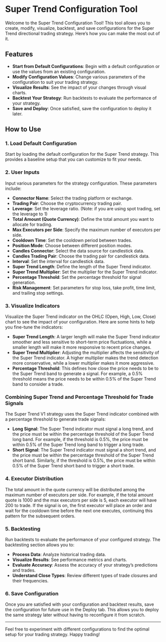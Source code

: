 # Super Trend Configuration Tool

Welcome to the Super Trend Configuration Tool! This tool allows you to create, modify, visualize, backtest, and save configurations for the Super Trend directional trading strategy. Here’s how you can make the most out of it.

## Features

- **Start from Default Configurations**: Begin with a default configuration or use the values from an existing configuration.
- **Modify Configuration Values**: Change various parameters of the configuration to suit your trading strategy.
- **Visualize Results**: See the impact of your changes through visual charts.
- **Backtest Your Strategy**: Run backtests to evaluate the performance of your strategy.
- **Save and Deploy**: Once satisfied, save the configuration to deploy it later.

## How to Use

### 1. Load Default Configuration

Start by loading the default configuration for the Super Trend strategy. This provides a baseline setup that you can customize to fit your needs.

### 2. User Inputs

Input various parameters for the strategy configuration. These parameters include:

- **Connector Name**: Select the trading platform or exchange.
- **Trading Pair**: Choose the cryptocurrency trading pair.
- **Leverage**: Set the leverage ratio. (Note: if you are using spot trading, set the leverage to 1)
- **Total Amount (Quote Currency)**: Define the total amount you want to allocate for trading.
- **Max Executors per Side**: Specify the maximum number of executors per side.
- **Cooldown Time**: Set the cooldown period between trades.
- **Position Mode**: Choose between different position modes.
- **Candles Connector**: Select the data source for candlestick data.
- **Candles Trading Pair**: Choose the trading pair for candlestick data.
- **Interval**: Set the interval for candlestick data.
- **Super Trend Length**: Define the length of the Super Trend indicator.
- **Super Trend Multiplier**: Set the multiplier for the Super Trend indicator.
- **Percentage Threshold**: Set the percentage threshold for signal generation.
- **Risk Management**: Set parameters for stop loss, take profit, time limit, and trailing stop settings.

### 3. Visualize Indicators

Visualize the Super Trend indicator on the OHLC (Open, High, Low, Close) chart to see the impact of your configuration. Here are some hints to help you fine-tune the indicators:

- **Super Trend Length**: A larger length will make the Super Trend indicator smoother and less sensitive to short-term price fluctuations, while a smaller length will make it more responsive to recent price changes.
- **Super Trend Multiplier**: Adjusting the multiplier affects the sensitivity of the Super Trend indicator. A higher multiplier makes the trend detection more conservative, while a lower multiplier makes it more aggressive.
- **Percentage Threshold**: This defines how close the price needs to be to the Super Trend band to generate a signal. For example, a 0.5% threshold means the price needs to be within 0.5% of the Super Trend band to consider a trade.

### Combining Super Trend and Percentage Threshold for Trade Signals

The Super Trend V1 strategy uses the Super Trend indicator combined with a percentage threshold to generate trade signals:

- **Long Signal**: The Super Trend indicator must signal a long trend, and the price must be within the percentage threshold of the Super Trend long band. For example, if the threshold is 0.5%, the price must be within 0.5% of the Super Trend long band to trigger a long trade.
- **Short Signal**: The Super Trend indicator must signal a short trend, and the price must be within the percentage threshold of the Super Trend short band. Similarly, if the threshold is 0.5%, the price must be within 0.5% of the Super Trend short band to trigger a short trade.

### 4. Executor Distribution

The total amount in the quote currency will be distributed among the maximum number of executors per side. For example, if the total amount quote is 1000 and the max executors per side is 5, each executor will have 200 to trade. If the signal is on, the first executor will place an order and wait for the cooldown time before the next one executes, continuing this pattern for the subsequent orders.

### 5. Backtesting

Run backtests to evaluate the performance of your configured strategy. The backtesting section allows you to:

- **Process Data**: Analyze historical trading data.
- **Visualize Results**: See performance metrics and charts.
- **Evaluate Accuracy**: Assess the accuracy of your strategy’s predictions and trades.
- **Understand Close Types**: Review different types of trade closures and their frequencies.

### 6. Save Configuration

Once you are satisfied with your configuration and backtest results, save the configuration for future use in the Deploy tab. This allows you to deploy the same strategy later without having to reconfigure it from scratch.

---

Feel free to experiment with different configurations to find the optimal setup for your trading strategy. Happy trading!
